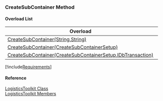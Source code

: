 ﻿### CreateSubContainer Method

#### Overload List

| Overload | Description |
| --- | --- |
| [CreateSubContainer(String,String)](FChoice.Toolkits.Clarify~FChoice.Toolkits.Clarify.Logistics.LogisticsToolkit~CreateSubContainer(String,String).md) |   |
| [CreateSubContainer(CreateSubContainerSetup)](FChoice.Toolkits.Clarify~FChoice.Toolkits.Clarify.Logistics.LogisticsToolkit~CreateSubContainer(CreateSubContainerSetup).md) |   |
| [CreateSubContainer(CreateSubContainerSetup,IDbTransaction)](FChoice.Toolkits.Clarify~FChoice.Toolkits.Clarify.Logistics.LogisticsToolkit~CreateSubContainer(CreateSubContainerSetup,IDbTransaction).md) |   |

[!include[Requirements](../partials/requirements.md)]



#### Reference

[LogisticsToolkit Class](FChoice.Toolkits.Clarify~FChoice.Toolkits.Clarify.Logistics.LogisticsToolkit.md)  
[LogisticsToolkit Members](FChoice.Toolkits.Clarify~FChoice.Toolkits.Clarify.Logistics.LogisticsToolkit_members.md)